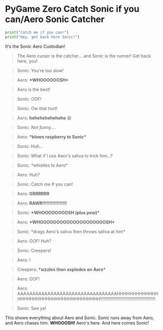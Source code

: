 # PyGame Zero Catch Sonic if you can/Aero Sonic Catcher

```python
print("Catch me if you can!")
print("Hey, get back here Sonic!")
```

It's the Sonic Aero Custodian!

> The Aero cursor is the catcher... and Sonic is the runner! Get back here, you!

> Sonic: You're too slow!

> Aero: __\*WHOOOOOOSH\*__

> Aero is the best!

> Sonic: OOF!

> Sonic: Ow that hurt!

> Aero: __hehehehehehehe__ 😄

> Sonic: _Not funny...._

> Aero: __\*blows raspberry to Sonic\*__

> Sonic: Huh...

> Sonic: What if I use Aero's saliva to trick him...?
  
> Sonic: \*whistles to Aero\*
  
> Aero: Huh?
  
> Sonic: Catch me if you can!
 
> Aero: __GRRRRRR__
  
> Aero: __RAWR!!!!!!!!!!!!!!!!!__
  
> Sonic: __\*WHOOOOOOOOSH (plus pew)\*__

> Aero: __\*WHOOOOOOOOOOOOOOOOOOOOSH\*__
  
> Sonic: \*drags Aero's saliva then throws saliva at him\*
  
> Aero: OOF! Huh?
  
> Sonic: Creepers!
  
> Aero: !
  
> Creepers: __\*sizzles then explodes on Aero\*__
  
> Aero: OOF!
  
> Aero: AAAAAAAAAAAAAAAAAAAAAAAAAAAAAAAAAHHHHHHHHHHHHHHHHHHHHHHHHHHHHHHHHHHHHHHH!!!!!!!!!!!!!!!!!!!!!!!!!!!!!!!!!!!!!!!!!!!!!
  
> Sonic: See ya!

 
  
This shows everything about Aero and Sonic. Sonic runs away from Aero, and Aero chases him. __WHOOOSH!__ Aero's here. And here comes Sonic!
